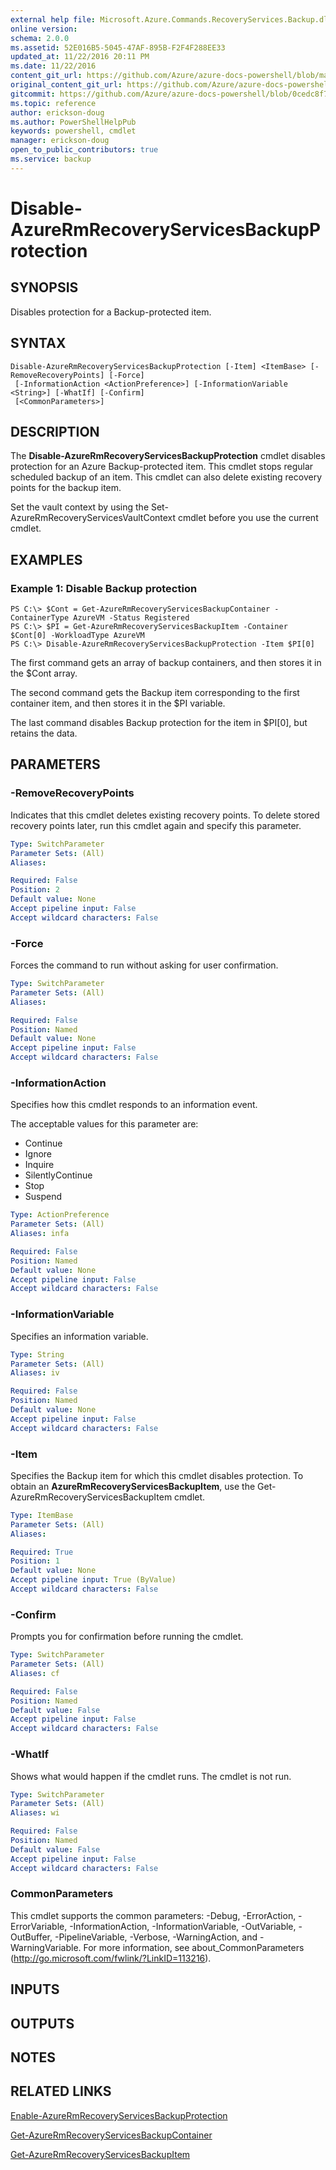 ```yaml
---
external help file: Microsoft.Azure.Commands.RecoveryServices.Backup.dll-Help.xml
online version:
schema: 2.0.0
ms.assetid: 52E016B5-5045-47AF-895B-F2F4F288EE33
updated_at: 11/22/2016 20:11 PM
ms.date: 11/22/2016
content_git_url: https://github.com/Azure/azure-docs-powershell/blob/master/azureps-cmdlets-docs/ResourceManager/AzureRM.RecoveryServices.Backup/v2.1.0/Disable-AzureRmRecoveryServicesBackupProtection.md
original_content_git_url: https://github.com/Azure/azure-docs-powershell/blob/master/azureps-cmdlets-docs/ResourceManager/AzureRM.RecoveryServices.Backup/v2.1.0/Disable-AzureRmRecoveryServicesBackupProtection.md
gitcommit: https://github.com/Azure/azure-docs-powershell/blob/0cedc8f73bc96cf5ac4c69144e17b3de601fd3cc
ms.topic: reference
author: erickson-doug
ms.author: PowerShellHelpPub
keywords: powershell, cmdlet
manager: erickson-doug
open_to_public_contributors: true
ms.service: backup
---
```


# Disable-AzureRmRecoveryServicesBackupProtection

## SYNOPSIS
Disables protection for a Backup-protected item.

## SYNTAX

```
Disable-AzureRmRecoveryServicesBackupProtection [-Item] <ItemBase> [-RemoveRecoveryPoints] [-Force]
 [-InformationAction <ActionPreference>] [-InformationVariable <String>] [-WhatIf] [-Confirm]
 [<CommonParameters>]
```

## DESCRIPTION
The **Disable-AzureRmRecoveryServicesBackupProtection** cmdlet disables protection for an Azure Backup-protected item.
This cmdlet stops regular scheduled backup of an item.
This cmdlet can also delete existing recovery points for the backup item.

Set the vault context by using the Set-AzureRmRecoveryServicesVaultContext cmdlet before you use the current cmdlet.

## EXAMPLES

### Example 1: Disable Backup protection
```
PS C:\> $Cont = Get-AzureRmRecoveryServicesBackupContainer -ContainerType AzureVM -Status Registered 
PS C:\> $PI = Get-AzureRmRecoveryServicesBackupItem -Container $Cont[0] -WorkloadType AzureVM 
PS C:\> Disable-AzureRmRecoveryServicesBackupProtection -Item $PI[0]
```

The first command gets an array of backup containers, and then stores it in the $Cont array.

The second command gets the Backup item corresponding to the first container item, and then stores it in the $PI variable.

The last command disables Backup protection for the item in $PI\[0\], but retains the data.

## PARAMETERS

### -RemoveRecoveryPoints
Indicates that this cmdlet deletes existing recovery points.
To delete stored recovery points later, run this cmdlet again and specify this parameter.

```yaml
Type: SwitchParameter
Parameter Sets: (All)
Aliases: 

Required: False
Position: 2
Default value: None
Accept pipeline input: False
Accept wildcard characters: False
```

### -Force
Forces the command to run without asking for user confirmation.

```yaml
Type: SwitchParameter
Parameter Sets: (All)
Aliases: 

Required: False
Position: Named
Default value: None
Accept pipeline input: False
Accept wildcard characters: False
```

### -InformationAction
Specifies how this cmdlet responds to an information event.

The acceptable values for this parameter are:

- Continue
- Ignore
- Inquire
- SilentlyContinue
- Stop
- Suspend

```yaml
Type: ActionPreference
Parameter Sets: (All)
Aliases: infa

Required: False
Position: Named
Default value: None
Accept pipeline input: False
Accept wildcard characters: False
```

### -InformationVariable
Specifies an information variable.

```yaml
Type: String
Parameter Sets: (All)
Aliases: iv

Required: False
Position: Named
Default value: None
Accept pipeline input: False
Accept wildcard characters: False
```

### -Item
Specifies the Backup item for which this cmdlet disables protection.
To obtain an **AzureRmRecoveryServicesBackupItem**, use the Get-AzureRmRecoveryServicesBackupItem cmdlet.

```yaml
Type: ItemBase
Parameter Sets: (All)
Aliases: 

Required: True
Position: 1
Default value: None
Accept pipeline input: True (ByValue)
Accept wildcard characters: False
```

### -Confirm
Prompts you for confirmation before running the cmdlet.

```yaml
Type: SwitchParameter
Parameter Sets: (All)
Aliases: cf

Required: False
Position: Named
Default value: False
Accept pipeline input: False
Accept wildcard characters: False
```

### -WhatIf
Shows what would happen if the cmdlet runs.
The cmdlet is not run.

```yaml
Type: SwitchParameter
Parameter Sets: (All)
Aliases: wi

Required: False
Position: Named
Default value: False
Accept pipeline input: False
Accept wildcard characters: False
```

### CommonParameters
This cmdlet supports the common parameters: -Debug, -ErrorAction, -ErrorVariable, -InformationAction, -InformationVariable, -OutVariable, -OutBuffer, -PipelineVariable, -Verbose, -WarningAction, and -WarningVariable. For more information, see about_CommonParameters (http://go.microsoft.com/fwlink/?LinkID=113216).

## INPUTS

## OUTPUTS

## NOTES

## RELATED LINKS

[Enable-AzureRmRecoveryServicesBackupProtection](./Enable-AzureRmRecoveryServicesBackupProtection.md)

[Get-AzureRmRecoveryServicesBackupContainer](./Get-AzureRmRecoveryServicesBackupContainer.md)

[Get-AzureRmRecoveryServicesBackupItem](./Get-AzureRmRecoveryServicesBackupItem.md)


